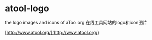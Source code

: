 # atool-logo
the logo images and icons of aTool.org 在线工具网站的logo和icon图片

[http://www.atool.org/](http://www.atool.org/)
